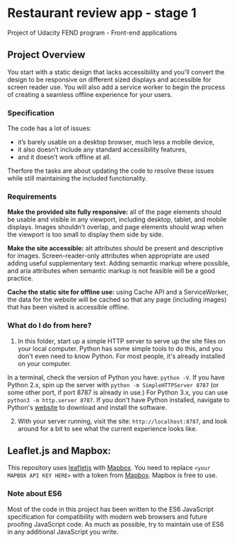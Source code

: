 # Restaurant review app - stage 1
Project of Udacity FEND program - Front-end applications

## Project Overview

You start with a static design that lacks accessibility and you'll convert the design to be responsive on different sized displays and accessible for screen reader use. You will also add a service worker to begin the process of creating a seamless offline experience for your users.

### Specification

The code has a lot of issues:
- it’s barely usable on a desktop browser, much less a mobile device,
- it also doesn’t include any standard accessibility features,
- and it doesn’t work offline at all.

Therfore the tasks are about updating the code to resolve these issues while still maintaining the included functionality. 

### Requirements
**Make the provided site fully responsive:** all of the page elements should be usable and visible in any viewport, including desktop, tablet, and mobile displays. Images shouldn't overlap, and page elements should wrap when the viewport is too small to display them side by side.

**Make the site accessible:** alt attributes should be present and descriptive for images. Screen-reader-only attributes when appropriate are used adding useful supplementary text. Adding semantic markup where possible, and aria attributes when semantic markup is not feasible will be a good practice.

**Cache the static site for offline use:** using Cache API and a ServiceWorker, the data for the website will be cached so that any page (including images) that has been visited is accessible offline.

### What do I do from here?

1. In this folder, start up a simple HTTP server to serve up the site files on your local computer. Python has some simple tools to do this, and you don't even need to know Python. For most people, it's already installed on your computer. 

In a terminal, check the version of Python you have: `python -V`. If you have Python 2.x, spin up the server with `python -m SimpleHTTPServer 8787` (or some other port, if port 8787 is already in use.) For Python 3.x, you can use `python3 -m http.server 8787`. If you don't have Python installed, navigate to Python's [website](https://www.python.org/) to download and install the software.

2. With your server running, visit the site: `http://localhost:8787`, and look around for a bit to see what the current experience looks like.

## Leaflet.js and Mapbox:

This repository uses [leafletjs](https://leafletjs.com/) with [Mapbox](https://www.mapbox.com/). You need to replace `<your MAPBOX API KEY HERE>` with a token from [Mapbox](https://www.mapbox.com/). Mapbox is free to use. 

### Note about ES6

Most of the code in this project has been written to the ES6 JavaScript specification for compatibility with modern web browsers and future proofing JavaScript code. As much as possible, try to maintain use of ES6 in any additional JavaScript you write.